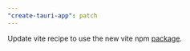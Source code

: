 ```yaml
---
"create-tauri-app": patch
---
```


Update vite recipe to use the new vite npm [package](https://github.com/vitejs/vite/tree/main/packages/create-vite).

